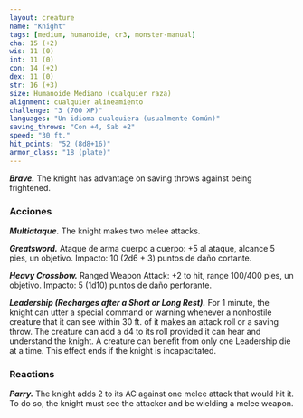 ```yaml
---
layout: creature
name: "Knight"
tags: [medium, humanoide, cr3, monster-manual]
cha: 15 (+2)
wis: 11 (0)
int: 11 (0)
con: 14 (+2)
dex: 11 (0)
str: 16 (+3)
size: Humanoide Mediano (cualquier raza)
alignment: cualquier alineamiento
challenge: "3 (700 XP)"
languages: "Un idioma cualquiera (usualmente Común)"
saving_throws: "Con +4, Sab +2"
speed: "30 ft."
hit_points: "52 (8d8+16)"
armor_class: "18 (plate)"
---
```


***Brave.*** The knight has advantage on saving throws against being frightened.

### Acciones

***Multiataque.*** The knight makes two melee attacks.

***Greatsword.*** Ataque de arma cuerpo a cuerpo: +5 al ataque, alcance 5 pies, un objetivo. Impacto: 10 (2d6 + 3) puntos de daño cortante.

***Heavy Crossbow.*** Ranged Weapon Attack: +2 to hit, range 100/400 pies, un objetivo. Impacto: 5 (1d10) puntos de daño perforante.

***Leadership (Recharges after a Short or Long Rest).*** For 1 minute, the knight can utter a special command or warning whenever a nonhostile creature that it can see within 30 ft. of it makes an attack roll or a saving throw. The creature can add a d4 to its roll provided it can hear and understand the knight. A creature can benefit from only one Leadership die at a time. This effect ends if the knight is incapacitated.

### Reactions

***Parry.*** The knight adds 2 to its AC against one melee attack that would hit it. To do so, the knight must see the attacker and be wielding a melee weapon.